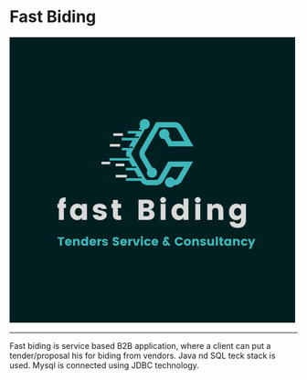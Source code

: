 # Fast Biding

![fastbiding](https://github.com/NarendraKumarSwami/truthful-toes-1489/blob/main/fastbiding/src/extra/fastBiding.png)

---

Fast biding is service based B2B application, where a client can put a tender/proposal his for biding from vendors.
Java nd SQL teck stack is used.
Mysql is connected using JDBC technology.

